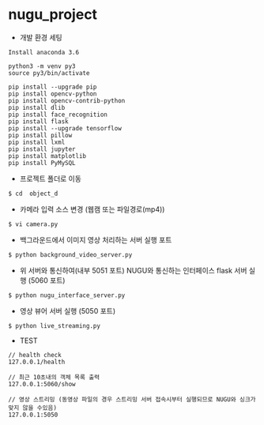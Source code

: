 # nugu_project
- 개발 환경 세팅

```
Install anaconda 3.6

python3 -m venv py3
source py3/bin/activate

pip install --upgrade pip
pip install opencv-python
pip install opencv-contrib-python
pip install dlib
pip install face_recognition
pip install flask
pip install --upgrade tensorflow
pip install pillow
pip install lxml
pip install jupyter
pip install matplotlib
pip install PyMySQL
```

- 프로젝트 폴더로 이동

```
$ cd  object_d
```

- 카메라 입력 소스 변경 (웹캠 또는 파일경로(mp4))

```
$ vi camera.py
```

- 백그라운드에서 이미지 영상 처리하는 서버 실행 포트

```
$ python background_video_server.py
```

- 위 서버와 통신하여(내부 5051 포트)  NUGU와 통신하는 인터페이스 flask 서버 실행 (5060 포트)

```
$ python nugu_interface_server.py
```

- 영상 뷰어 서버 실행 (5050 포트)

```
$ python live_streaming.py
```

- TEST

```
// health check
127.0.0.1/health

// 최근 10초내의 객체 목록 출력
127.0.0.1:5060/show 

// 영상 스트리밍 (동영상 파일의 경우 스트리밍 서버 접속시부터 실행되므로 NUGU와 싱크가 맞지 않을 수있음)
127.0.0.1:5050
```
